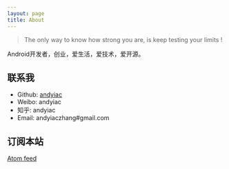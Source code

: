 ```yaml
---
layout: page
title: About
---
```


> The only way to know how strong you are, is keep testing your limits !

Android开发者，创业，爱生活，爱技术，爱开源。

## 联系我

* Github: [andyiac](http://www.github.com/andyiac)
* Weibo: andyiac
* 知乎: andyiac
* Email: andyiaczhang#gmail.com

## 订阅本站

<a href="{{ site.baseurl }}/atom.xml">Atom feed</a>
